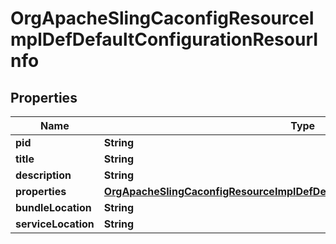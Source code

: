 

# OrgApacheSlingCaconfigResourceImplDefDefaultConfigurationResourInfo

## Properties

Name | Type | Description | Notes
------------ | ------------- | ------------- | -------------
**pid** | **String** |  |  [optional]
**title** | **String** |  |  [optional]
**description** | **String** |  |  [optional]
**properties** | [**OrgApacheSlingCaconfigResourceImplDefDefaultConfigurationResourProperties**](OrgApacheSlingCaconfigResourceImplDefDefaultConfigurationResourProperties.md) |  |  [optional]
**bundleLocation** | **String** |  |  [optional]
**serviceLocation** | **String** |  |  [optional]



